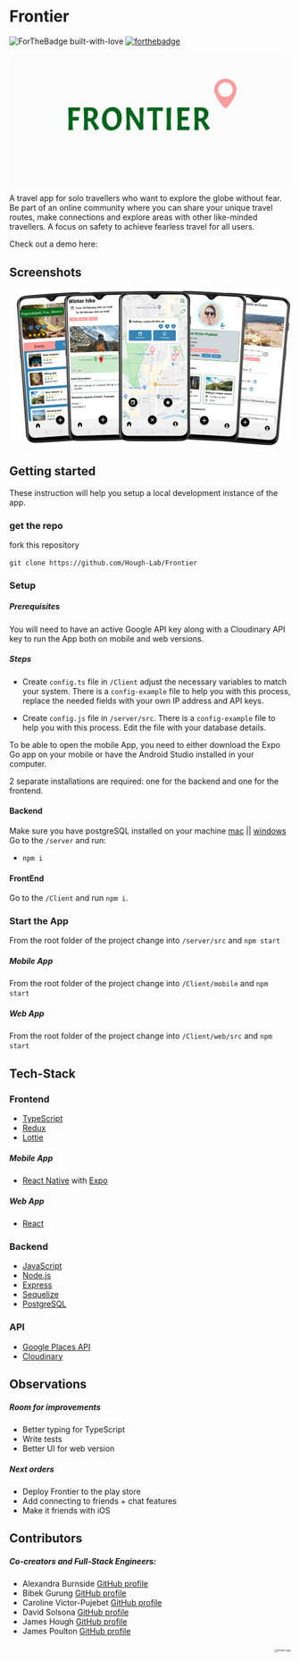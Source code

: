 # Frontier

<span align="center">![ForTheBadge built-with-love](https://ForTheBadge.com/images/badges/built-with-love.svg) [![forthebadge](https://forthebadge.com/images/badges/built-for-android.svg)](https://forthebadge.com) </span>

<p align="center">
 <img src="ReadMeFiles/Frontier-logo.gif" alt="frontier logo" style="zoom:50%;" >
</p>

A travel app for solo travellers who want to explore the globe without fear. Be part of an online community where you can share your unique travel routes, make connections and explore areas with other like-minded travellers. A focus on safety to achieve fearless travel for all users. 

Check out a demo here: 

## Screenshots

<p align="center">
 <img src="./ReadMeFiles/app-overview.png" >
</p>

## Getting started

These instruction will help you setup a local development instance of the app.

### get the repo

fork this repository

`git clone https://github.com/Hough-Lab/Frontier`

### Setup

##### Prerequisites

You will need to have an active Google API key along with a Cloudinary API key to run the App both on mobile and web versions.

##### Steps

- Create `config.ts` file in `/Client` adjust the necessary variables to match your system. There is a `config-example` file to help you with this process, replace the needed fields with your own IP address and API keys.

- Create `config.js` file in `/server/src`. There is a `config-example` file to help you with this process. Edit the file with your database details.

To be able to open the mobile App, you need to either download the Expo Go app on your mobile or have the Android Studio installed in your computer.

2 separate installations are required: one for the backend and one for the frontend.

#### Backend

Make sure you have postgreSQL installed on your machine [mac](https://www.postgresql.org/download/macosx/) || [windows](https://www.postgresql.org/download/windows/) 
Go to the `/server` and run:

- `npm i`

#### FrontEnd

Go to the `/Client` and run `npm i`.

### Start the App

From the root folder of the project change into `/server/src` and `npm start`

##### Mobile App

From the root folder of the project change into `/Client/mobile` and `npm start`

##### Web App

From the root folder of the project change into `/Client/web/src` and `npm start`

## Tech-Stack

### Frontend

- [TypeScript](https://www.typescriptlang.org)
- [Redux](https://redux.js.org/) 
- [Lottie](https://airbnb.io/lottie/#/) 

##### Mobile App

- [React Native](https://reactnative.dev/) with [Expo](https://expo.io/)

##### Web App

- [React](https://reactjs.org/)

### Backend

- [JavaScript](https://www.typescriptlang.org)
- [Node.js](https://nodejs.org/)
- [Express](https://expressjs.com)
- [Sequelize](https://sequelize.org/) 
- [PostgreSQL](https://www.postgresql.org/) 

### API

- [Google Places API](https://cloud.google.com/maps-platform/places)
- [Cloudinary](https://cloudinary.com/)

## Observations

##### Room for improvements

- Better typing for TypeScript
- Write tests
- Better UI for web version

##### Next orders

- Deploy Frontier to the play store
- Add connecting to friends + chat features
- Make it friends with iOS


## Contributors

##### Co-creators and Full-Stack Engineers:

- Alexandra Burnside [GitHub profile](https://www.github.com/aliburnside)
- Bibek Gurung [GitHub profile](https://www.github.com/bibekgurunguh)
- Caroline Victor-Pujebet [GitHub profile](https://www.github.com/Carolinevp)
- David Solsona [GitHub profile](https://www.github.com/davidsolsonapuertas)
- James Hough [GitHub profile](https://www.github.com/Hough-Lab)
- James Poulton [GitHub profile](https://www.github.com/JMPoulton33)


<p align="right">
 <img src="ReadMeFiles/paperPlaneEarth.gif" alt="frontier logo" style="zoom:30%" width="200" height="200" >
</p>


